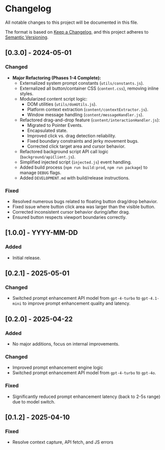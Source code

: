 # Changelog

All notable changes to this project will be documented in this file.

The format is based on [Keep a Changelog](https://keepachangelog.com/en/1.0.0/),
and this project adheres to [Semantic Versioning](https://semver.org/spec/v2.0.0.html).

## [0.3.0] - 2024-05-01

### Changed
- **Major Refactoring (Phases 1-4 Complete):**
  - Externalized system prompt constants (`utils/constants.js`).
  - Externalized all button/container CSS (`content.css`), removing inline styles.
  - Modularized content script logic:
    - DOM utilities (`utils/domUtils.js`).
    - Platform context extraction (`content/contextExtractor.js`).
    - Window message handling (`content/messageHandler.js`).
  - Refactored drag-and-drop feature (`content/interactionHandler.js`):
    - Migrated to Pointer Events.
    - Encapsulated state.
    - Improved click vs. drag detection reliability.
    - Fixed boundary constraints and jerky movement bugs.
    - Corrected click target area and cursor behavior.
  - Refactored background script API call logic (`background/apiClient.js`).
  - Simplified injected script (`injected.js`) event handling.
  - Added build process (`npm run build:prod`, `npm run package`) to manage `DEBUG` flags.
  - Added `DEVELOPMENT.md` with build/release instructions.

### Fixed
- Resolved numerous bugs related to floating button drag/drop behavior.
- Fixed issue where button click area was larger than the visible button.
- Corrected inconsistent cursor behavior during/after drag.
- Ensured button respects viewport boundaries correctly.

## [1.0.0] - YYYY-MM-DD

### Added
- Initial release.

## [0.2.1] - 2025-05-01

### Changed
- Switched prompt enhancement API model from `gpt-4-turbo` to `gpt-4.1-mini` to improve prompt enhancement quality and latency.

## [0.2.0] - 2025-04-22

### Added
- No major additions, focus on internal improvements.

### Changed
- Improved prompt enhancement engine logic
- Switched prompt enhancement API model from `gpt-4-turbo` to `gpt-4o`.

### Fixed
- Significantly reduced prompt enhancement latency (back to 2-5s range) due to model switch.

## [0.1.2] - 2025-04-10

### Fixed
- Resolve context capture, API fetch, and JS errors